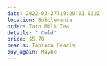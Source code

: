 ```yaml
---
date: 2022-03-27T19:29:01.032Z
location: Bubblemania
order: Taro Milk Tea
details: " Cold"
price: $5.78
pearls: Tapioca Pearls
buy_again: Maybe
---
```

